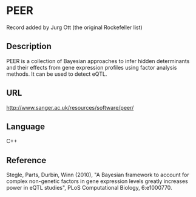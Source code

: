 # PEER
Record added by Jurg Ott (the original Rockefeller list)

## Description
PEER is a collection of Bayesian approaches to infer hidden determinants and their effects from gene expression profiles using factor analysis methods. It can be used to detect eQTL.

## URL
http://www.sanger.ac.uk/resources/software/peer/

## Language
C++

## Reference
Stegle, Parts, Durbin, Winn (2010), "A Bayesian framework to account for complex non-genetic factors in gene expression levels greatly increases power in eQTL studies", PLoS Computational Biology, 6:e1000770.